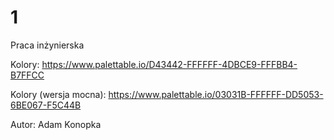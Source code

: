 # 1

Praca inżynierska

Kolory: https://www.palettable.io/D43442-FFFFFF-4DBCE9-FFFBB4-B7FFCC

Kolory (wersja mocna): https://www.palettable.io/03031B-FFFFFF-DD5053-6BE067-F5C44B

Autor: Adam Konopka